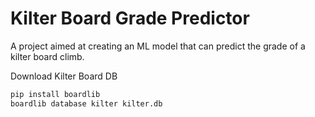 # Kilter Board Grade Predictor
A project aimed at creating an ML model that can predict the grade of a kilter board climb.

Download Kilter Board DB
~~~bash 
pip install boardlib
boardlib database kilter kilter.db
~~~


